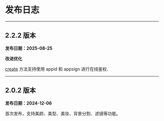 # 发布日志

- - -

## 2.2.2 版本

**发布日期：2025-08-25**

**改进优化**

[create](https://doc-zh.zego.im/article/api?doc=Effects_SDK_API~javascript_react-native~class~ZegoEffects#create) 方法支持使用 appid 和 appsign 进行在线鉴权.

---

## 2.0.2 版本

**发布日期：2024-12-06**

首次发布，支持美颜、美型、美妆、背景分割、滤镜等功能。
